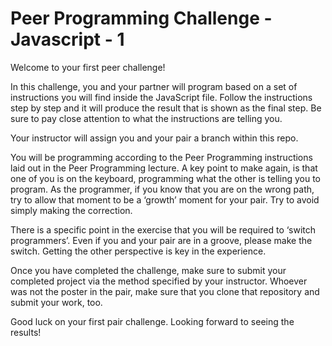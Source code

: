# Peer Programming Challenge - Javascript - 1
Welcome to your first peer challenge!

In this challenge, you and your partner will program based on a set of instructions you will find inside the JavaScript file. Follow the instructions step by step and it will produce the result that is shown as the final step. Be sure to pay close attention to what the instructions are telling you. 

Your instructor will assign you and your pair a branch within this repo.

You will be programming according to the Peer Programming instructions laid out in the Peer Programming lecture. A key point to make again, is that one of you is on the keyboard, programming what the other is telling you to program. As the programmer, if you know that you are on the wrong path, try to allow that moment to be a ‘growth’ moment for your pair. Try to avoid simply making the correction.

There is a specific point in the exercise that you will be required to ‘switch programmers’. Even if you and your pair are in a groove, please make the switch. Getting the other perspective is key in the experience. 

Once you have completed the challenge, make sure to submit your completed project via the method specified by your instructor. Whoever was not the poster in the pair, make sure that you clone that repository and submit your work, too.

Good luck on your first pair challenge. Looking forward to seeing the results!
